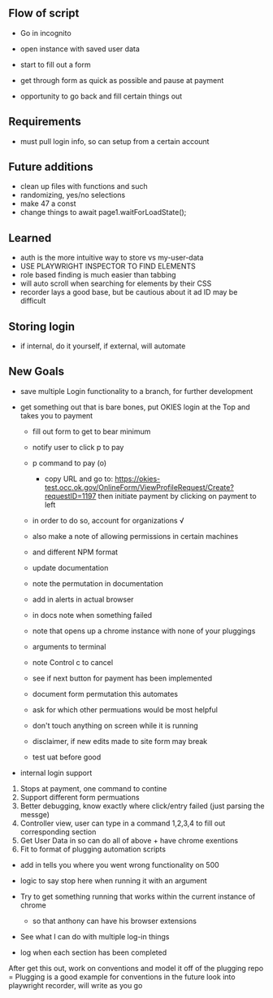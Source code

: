 ## Flow of script 
- Go in incognito

- open instance with saved user data 
- start to fill out a form 
- get through form as quick as possible and pause at payment 
- opportunity to go back and fill certain things out 


## Requirements
- must pull login info, so can setup from a certain account

## Future additions 
- clean up files with functions and such 
- randomizing, yes/no selections
- make 47 a const
- change things to await page1.waitForLoadState();

## Learned 
  - auth is the more intuitive way to store vs my-user-data
  - USE PLAYWRIGHT INSPECTOR TO FIND ELEMENTS 
  - role based finding is much easier than tabbing 
  - will auto scroll when searching for elements by their CSS 
  - recorder lays a good base, but be cautious about it ad ID may be difficult 


## Storing login 
  - if internal, do it yourself, if external, will automate



## New Goals 
  - save multiple Login functionality to a branch, for further development 
  - get something out that is bare bones, put OKIES login at the Top and takes you to payment 
    - fill out form to get to bear minimum 
    - notify user to click p to pay 
    - p command to pay (o)
      - copy URL and go to: https://okies-test.occ.ok.gov/OnlineForm/ViewProfileRequest/Create?requestID=1197 then initiate payment by clicking on payment to left 

    - in order to do so, account for organizations √
    - also make a note of allowing permissions in certain machines 
    - and different NPM format
    - update documentation 
    - note the permutation in documentation 
    - add in alerts in actual browser 
    - in docs note when something failed 
    - note that opens up a chrome instance with none of your pluggings 
    - arguments to terminal 
    - note Control c to cancel 
    - see if next button for payment has been implemented
    - document form permutation this automates 
    - ask for which other permuations would be most helpful
    - don't touch anything on screen while it is running 
    - disclaimer, if new edits made to site form may break
    - test uat before good

  - internal login support 
  


  1. Stops at payment, one command to contine
  1. Support different form permuations 
  2. Better debugging, know exactly where click/entry failed (just parsing the messge)
  3. Controller view, user can type in a command 1,2,3,4 to fill out corresponding section 
  4. Get User Data in so can do all of above + have chrome exentions 
  5. Fit to format of plugging automation scripts 


  - add in tells you where you went wrong functionality on 500
  - logic to say stop here when running it with an argument 

  - Try to get something running that works within the current instance of chrome 
    - so that anthony can have his browser extensions

  - See what I can do with multiple log-in things
  - log when each section has been completed
  

After get this out, work on conventions and model it off of the plugging repo =
Plugging is a good example for conventions in the future 
look into playwright recorder, will write as you go


